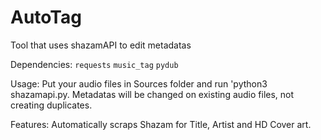 # AutoTag
Tool that uses shazamAPI to edit metadatas

Dependencies:
`requests`
`music_tag`
`pydub`

Usage:
Put your audio files in Sources folder and run 'python3 shazamapi.py. 
Metadatas will be changed on existing audio files, not creating duplicates.

Features:
Automatically scraps Shazam for Title, Artist and HD Cover art.

